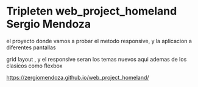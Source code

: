 # Tripleten web_project_homeland Sergio Mendoza
el proyecto donde vamos a probar el metodo responsive, y la aplicacion a diferentes pantallas

grid layout , y el responsive seran los temas nuevos aqui ademas de los clasicos como flexbox

https://zergiomendoza.github.io/web_project_homeland/
